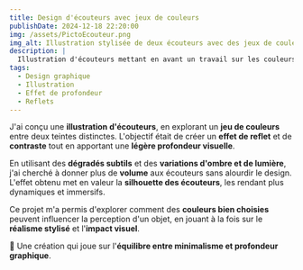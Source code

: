 ```yaml
---
title: Design d'écouteurs avec jeux de couleurs  
publishDate: 2024-12-18 22:20:00  
img: /assets/PictoEcouteur.png  
img_alt: Illustration stylisée de deux écouteurs avec des jeux de couleurs créant un reflet, un contraste et un effet de profondeur.  
description: |  
  Illustration d'écouteurs mettant en avant un travail sur les couleurs pour jouer avec les reflets, les contrastes et créer un effet de profondeur subtil.  
tags:  
  - Design graphique  
  - Illustration  
  - Effet de profondeur  
  - Reflets  
---
```


J'ai conçu une **illustration d'écouteurs**, en explorant un **jeu de couleurs** entre deux teintes distinctes. L'objectif était de créer un **effet de reflet** et de **contraste** tout en apportant une **légère profondeur visuelle**.  

En utilisant des **dégradés subtils** et des **variations d'ombre et de lumière**, j'ai cherché à donner plus de **volume** aux écouteurs sans alourdir le design. L'effet obtenu met en valeur la **silhouette des écouteurs**, les rendant plus dynamiques et immersifs.  

Ce projet m'a permis d'explorer comment des **couleurs bien choisies** peuvent influencer la perception d'un objet, en jouant à la fois sur le **réalisme stylisé** et l'**impact visuel**.  

🎨 Une création qui joue sur l'**équilibre entre minimalisme et profondeur graphique**.  



